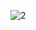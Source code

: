 ![2](https://user-images.githubusercontent.com/82725681/199052244-b5bc4198-1015-4db5-97aa-4dc18a20e595.png)
